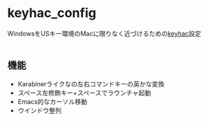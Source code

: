 # keyhac_config
WindowsをUSキー環境のMacに限りなく近づけるための[keyhac](https://sites.google.com/site/craftware/keyhac-ja)設定  
<br>
## 機能
- Karabinerライクなの左右コマンドキーの英かな変換
- スペース左修飾キー+スペースでラウンチャ起動
- Emacs的なカーソル移動
- ウインドウ整列
